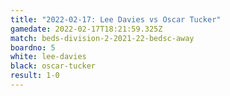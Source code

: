```yaml
---
title: "2022-02-17: Lee Davies vs Oscar Tucker"
gamedate: 2022-02-17T18:21:59.325Z
match: beds-division-2-2021-22-bedsc-away
boardno: 5
white: lee-davies
black: oscar-tucker
result: 1-0
---
```

